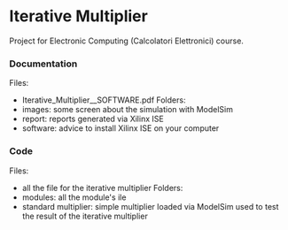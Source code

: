 # Iterative Multiplier

Project for Electronic Computing (Calcolatori Elettronici) course.

### Documentation

Files:
- Iterative_Multiplier__SOFTWARE.pdf
Folders:
- images: some screen about the simulation with ModelSim
- report: reports generated via Xilinx ISE
- software: advice to install Xilinx ISE on your computer


### Code

Files:
  - all the file for the iterative multiplier
Folders:
  - modules: all the module's ile
  - standard multiplier: simple multiplier loaded via ModelSim used to test the result of the iterative multiplier
